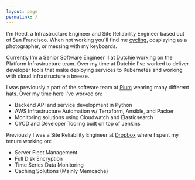 ```yaml
---
layout: page
permalink: /
---
```



I'm Reed, a Infrastructure Engineer and Site Reliability Engineer based out of San Francisco.
When not working you'll find me [cycling](https://www.strava.com/athletes/18431814),
cosplaying as a photographer, or messing with my keyboards.

Currently I'm a Senior Software Engineer II at <a class="dutchie" href="https://dutchie.com">Dutchie</a>
working on the Platform Infrastructure team. Over my time at Dutchie I've worked to deliver developer
tools that make deploying services to Kubernetes and working with cloud infrastructure a breeze.

I was previously a part of the software team at <a class="plum" href="https://plum.wine">Plum</a> wearing
many different hats. Over my time here I've worked on:

* Backend API and service development in Python
* AWS Infrastructure Automation w/ Terraform, Ansible, and Packer
* Monitoring solutions using Cloudwatch and Elasticsearch
* CI/CD and Developer Tooling built on top of Jenkins


Previously I was a Site Reliability Engineer at <a class="dropbox" href="https://dropbox.com">Dropbox</a>
where I spent my tenure working on:

* Server Fleet Management
* Full Disk Encryption
* Time Series Data Monitoring
* Caching Solutions (Mainly Memcache)
